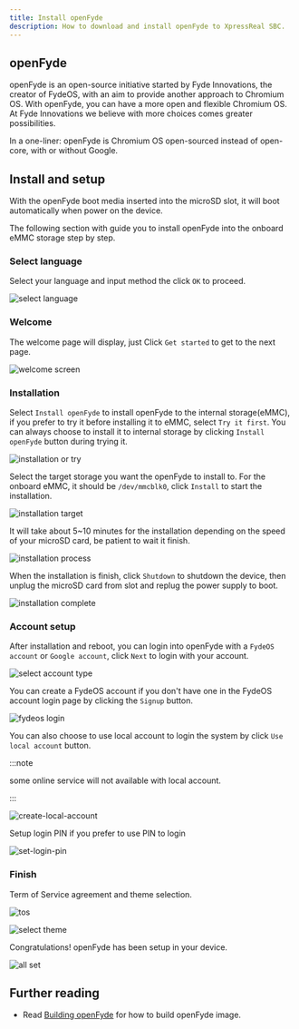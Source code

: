 ```yaml
---
title: Install openFyde
description: How to download and install openFyde to XpressReal SBC.
---
```


## openFyde

openFyde is an open-source initiative started by Fyde Innovations, the creator of FydeOS, with an aim to provide another approach to Chromium OS. With openFyde, you can have a more open and flexible Chromium OS. At Fyde Innovations we believe with more choices comes greater possibilities.

In a one-liner: openFyde is Chromium OS open-sourced instead of open-core, with or without Google.

## Install and setup

With the openFyde boot media inserted into the microSD slot, it will boot automatically when power on the device.

The following section with guide you to install openFyde into the onboard eMMC storage step by step.

### Select language

Select your language and input method the click `OK` to proceed.

![select language](../../../assets/openfyde/select-lang.webp)

### Welcome

The welcome page will display, just Click `Get started` to get to the next page.

![welcome screen](../../../assets/openfyde/welcome.webp)

### Installation

Select `Install openFyde` to install openFyde to the internal storage(eMMC), if you prefer to try it before installing it to eMMC, select `Try it first`. You can always choose to install it to internal storage by clicking `Install openFyde` button during trying it.

![installation or try](../../../assets/openfyde/install-or-try.webp)


Select the target storage you want the openFyde to install to. For the onboard eMMC, it should be `/dev/mmcblk0`, click `Install` to start the installation.

![installation target](../../../assets/openfyde/select-install-target.webp)


It will take about 5~10 minutes for the installation depending on the speed of your microSD card, be patient to wait it finish.

![installation process](../../../assets/openfyde/installation-process.webp)


When the installation is finish, click `Shutdown` to shutdown the device, then unplug the microSD card from slot and replug the power supply to boot.

![installation complete](../../../assets/openfyde/installation-complete.webp)

### Account setup

After installation and reboot, you can login into openFyde with a `FydeOS account` or `Google account`, click `Next` to login with your account.

![select account type](../../../assets/openfyde/online-account-choose.webp)

You can create a FydeOS account if you don't have one in the FydeOS account login page by clicking the `Signup` button.

![fydeos login](../../../assets/openfyde/fydeos-account-login.webp)

You can also choose to use local account to login the system by click `Use local account` button.

:::note

some online service will not available with local account.

:::

![create-local-account](../../../assets/openfyde/create-local-account.webp)

Setup login PIN if you prefer to use PIN to login

![set-login-pin](../../../assets/openfyde/set-login-pin.webp)

### Finish

Term of Service agreement and theme selection.

![tos](../../../assets/openfyde/tos.webp)

![select theme](../../../assets/openfyde/select-theme.webp)

Congratulations! openFyde has been setup in your device.

![all set](../../../assets/openfyde/all-set.webp)

## Further reading

- Read [Building openFyde](/guides/building-openfyde) for how to build openFyde image.